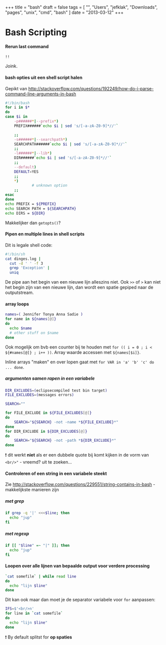 +++
title = "bash"
draft = false
tags = [
    "",
    "Users",
    "jefklak",
    "Downloads",
    "pages",
    "unix",
    "cmd",
    "bash"
]
date = "2013-03-12"
+++
# Bash Scripting 

#### Rerun last command 

```
!!
```

Joink.

#### bash opties uit een shell script halen 

Gepikt van http://stackoverflow.com/questions/192249/how-do-i-parse-command-line-arguments-in-bash

```bash
#!/bin/bash
for i in $*
do
case $i in
    -p######*|--prefix*)
    PREFIX######`echo $i | sed 's/[-a-zA-Z0-9]*//'`

    ;;
    -s######*|--searchpath*)
    SEARCHPATH######`echo $i | sed 's/[-a-zA-Z0-9]*//'`
    ;;
    -l######*|--lib*)
    DIR######`echo $i | sed 's/[-a-zA-Z0-9]*//'`
    ;;
    --default)
    DEFAULT=YES
    ;;
    *)
            # unknown option
    ;;
esac
done
echo PREFIX = ${PREFIX}
echo SEARCH PATH = ${SEARCHPATH}
echo DIRS = ${DIR}
```

Makkelijker dan `getopts()`?

#### Pipen en multiple lines in shell scripts 

Dit is legale shell code:

```bash
#!/bin/sh
cat dinges.log |
  cut -d ' ' -f 3
  grep 'Exception' |
  uniq
```

De pipe aan het begin van een nieuwe lijn alleszins niet. Ook `>>` of `>` kan niet het begin zijn van een nieuwe lijn, dan wordt een spatie gepiped naar de outputstream.

#### array loops 

```bash
names=( Jennifer Tonya Anna Sadie )
for name in ${names[@]}
do
  echo $name
  # other stuff on $name
done
```

Ook mogelijk om bvb een counter bij te houden met `for (( i = 0 ; i < ${#names[@]} ; i++ ))`. Array waarde accessen met `${names[$i]}`.

Inline arrays "maken" en over lopen gaat met `for VAR in 'a' 'b' 'c' do ... done`.

##### argumenten samen rapen in een variabele 

```bash
DIR_EXCLUDES=(eclipsecompiled test bin target)
FILE_EXCLUDES=(messages errors)

SEARCH=""

for FILE_EXCLUDE in ${FILE_EXCLUDES[@]}
do
	SEARCH="${SEARCH} -not -name *${FILE_EXCLUDE}*"
done
for DIR_EXCLUDE in ${DIR_EXCLUDES[@]}
do
	SEARCH="${SEARCH} -not -path *${DIR_EXCLUDE}*"
done
```

:exclamation: dit werkt **niet** als er een dubbele quote bij komt kijken in de vorm van `<br/>"` - vreemd? uit te zoeken...

#### Controleren of een string in een variabele steekt 

Zie http://stackoverflow.com/questions/229551/string-contains-in-bash - makkelijkste manieren zijn

##### met grep 

```bash
if grep -q '|' <<<$line; then
  echo "jup"
fi
```

##### met regexp 

```bash
if [[ "$line" =~ "|" ]]; then
  echo "jup"
fi
```

#### Loopen over alle lijnen van bepaalde output voor verdere processing 

```bash
`cat somefile` | while read line
do
  echo "lijn $line"
done
```

Dit kan ook maar dan moet je de separator variabele voor `for` aanpassen:

```bash
IFS=$'<br/>n'
for line in `cat somefile`
do
  echo "lijn $line"
done
```

:exclamation: By default splitst for **op spaties**